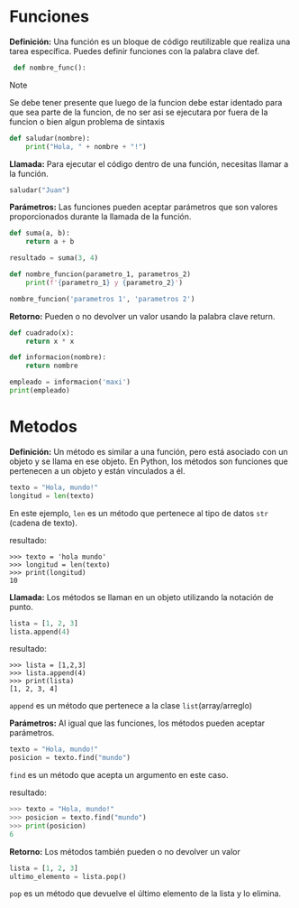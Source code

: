# Funciones
**Definición:** Una función es un bloque de código reutilizable que realiza una tarea específica. Puedes definir funciones con la palabra clave def.
 
```python
 def nombre_func():
``` 
>[!NOTE] 
Se debe tener presente que luego de la funcion debe estar identado para que sea parte de la funcion, de no ser asi se ejecutara por fuera de la funcion o bien algun problema de sintaxis 

```python
def saludar(nombre):
    print("Hola, " + nombre + "!")
```

**Llamada:** Para ejecutar el código dentro de una función, necesitas llamar a la función.

```python
saludar("Juan") 
```

**Parámetros:** Las funciones pueden aceptar parámetros que son valores proporcionados durante la llamada de la función.

```python
def suma(a, b):
    return a + b

resultado = suma(3, 4)
```


```python
def nombre_funcion(parametro_1, parametros_2)
    print(f'{parametro_1} y {parametro_2}')

nombre_funcion('parametros 1', 'parametros 2')
```

**Retorno:** Pueden o no devolver un valor usando la palabra clave return.

```python
def cuadrado(x):
    return x * x
```

```python
def informacion(nombre):
    return nombre

empleado = informacion('maxi')
print(empleado)
```

# Metodos

**Definición:** Un método es similar a una función, pero está asociado con un objeto y se llama en ese objeto. En Python, los métodos son funciones que pertenecen a un objeto y están vinculados a él.

```python
texto = "Hola, mundo!"
longitud = len(texto)
```
En este ejemplo, `len` es un método que pertenece al tipo de datos `str` (cadena de texto).


resultado:
```shell
>>> texto = 'hola mundo'
>>> longitud = len(texto)
>>> print(longitud)
10
```

**Llamada:** Los métodos se llaman en un objeto utilizando la notación de punto.

```python
lista = [1, 2, 3]
lista.append(4)
```
resultado:
```shell
>>> lista = [1,2,3]
>>> lista.append(4)
>>> print(lista)
[1, 2, 3, 4]
```
 `append` es un método que pertenece a la clase `list`(array/arreglo)

**Parámetros:** Al igual que las funciones, los métodos pueden aceptar parámetros.

```python
texto = "Hola, mundo!"
posicion = texto.find("mundo")
```
`find` es un método que acepta un argumento en este caso.

resultado:
```python
>>> texto = "Hola, mundo!"
>>> posicion = texto.find("mundo")
>>> print(posicion)
6
```
**Retorno:** Los métodos también pueden o no devolver un valor

```python
lista = [1, 2, 3]
ultimo_elemento = lista.pop()
```
`pop` es un método que devuelve el último elemento de la lista y lo elimina.
